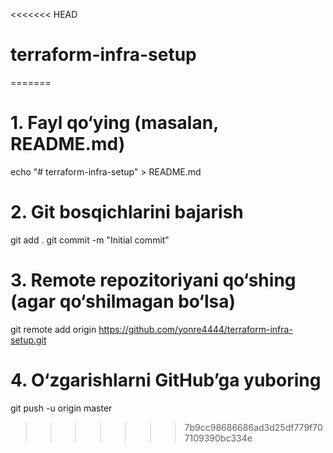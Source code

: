 <<<<<<< HEAD
# terraform-infra-setup
=======
# 1. Fayl qo‘ying (masalan, README.md)
echo "# terraform-infra-setup" > README.md

# 2. Git bosqichlarini bajarish
git add .
git commit -m "Initial commit"

# 3. Remote repozitoriyani qo‘shing (agar qo‘shilmagan bo‘lsa)
git remote add origin https://github.com/yonre4444/terraform-infra-setup.git

# 4. O‘zgarishlarni GitHub’ga yuboring
git push -u origin master
>>>>>>> 7b9cc98686686ad3d25df779f707109390bc334e
